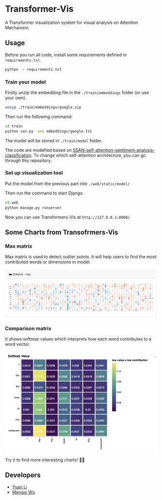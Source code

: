 # Transformer-Vis

A Transformer visualization system for visual analysis on Attention Mechanism.

## Usage

Before you run all code, install some requirements defined in `requirements.txt`.

```bash
python -r requirements.txt
```

### Train your model

Firstly unzip the embedding file in the `./train/embeddings` folder (or use your own). 

```bash
unzip ./train/embeddings/google.zip
```

Then run the following command:

```bash
cd train
python san.py -emb embeddings/google.txt
```

The model will be stored in `./train/model` folder. 

The code are modefied based on [SSAN-self-attention-sentiment-analysis-classification](https://github.com/Artaches/SSAN-self-attention-sentiment-analysis-classification). To change which self-attention architecture, you can go through this repository.

### Set up visualization tool

Put the model from the previous part into `./web/static/model/`

Then run the command to start Django.

```bash
cd web
python manage.py runserver
```
Now you can use Transformers-Vis at `http://127.0.0.1:8000/`.

## Some Charts from Transofrmers-Vis

### Max matrix

Max matrix is used to detect outlier points. It will help users to find the most contributed words or dimensions in model.


![](img/max-matrix.png)

### Comparison matrix

It shows softmax values which interprets how each word contributes to a word vector.

![](img/comparison-matrix.png)

Try it to find more interesting charts! 🥳🥳


## Developers

- [Yuan Li](https://github.com/FoxerLee)
- [Mengxi Wu](https://github.com/WMX567)